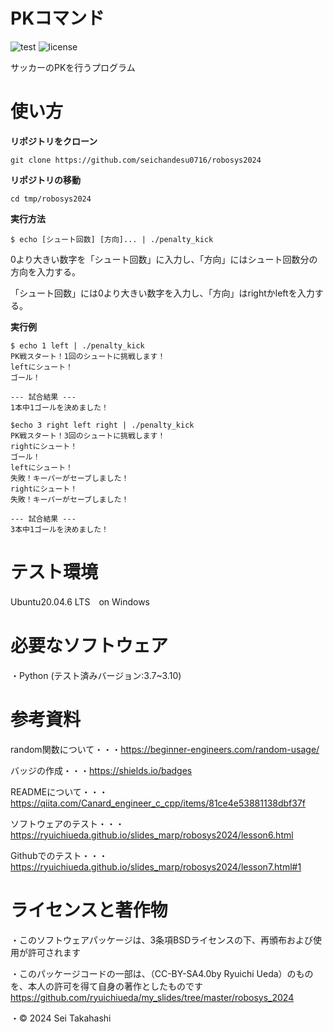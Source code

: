 # PKコマンド
![test](https://github.com/seichandesu0716/robosys2024/actions/workflows/test.yml/badge.svg)
![license](https://img.shields.io/badge/license-BSD--3--Clause-green?style=flat)

サッカーのPKを行うプログラム

# 使い方
**リポジトリをクローン**
~~~
git clone https://github.com/seichandesu0716/robosys2024
~~~
**リポジトリの移動**
~~~
cd tmp/robosys2024
~~~
**実行方法**
~~~
$ echo [シュート回数] [方向]... | ./penalty_kick
~~~
0より大きい数字を「シュート回数」に入力し、「方向」にはシュート回数分の方向を入力する。

「シュート回数」には0より大きい数字を入力し、「方向」はrightかleftを入力する。

**実行例**
~~~
$ echo 1 left | ./penalty_kick
PK戦スタート！1回のシュートに挑戦します！
leftにシュート！
ゴール！

--- 試合結果 ---
1本中1ゴールを決めました！
~~~
~~~
$echo 3 right left right | ./penalty_kick
PK戦スタート！3回のシュートに挑戦します！
rightにシュート！
ゴール！
leftにシュート！
失敗！キーパーがセーブしました！
rightにシュート！
失敗！キーパーがセーブしました！

--- 試合結果 ---
3本中1ゴールを決めました！
~~~

# テスト環境
Ubuntu20.04.6 LTS　on Windows
# 必要なソフトウェア
・Python
 (テスト済みバージョン:3.7~3.10)

# 参考資料
random関数について・・・https://beginner-engineers.com/random-usage/ 

バッジの作成・・・https://shields.io/badges

READMEについて・・・https://qiita.com/Canard_engineer_c_cpp/items/81ce4e53881138dbf37f

ソフトウェアのテスト・・・https://ryuichiueda.github.io/slides_marp/robosys2024/lesson6.html

Githubでのテスト・・・https://ryuichiueda.github.io/slides_marp/robosys2024/lesson7.html#1
# ライセンスと著作物
・このソフトウェアパッケージは、3条項BSDライセンスの下、再頒布および使用が許可されます

・このパッケージコードの一部は、（CC-BY-SA4.0by Ryuichi Ueda）のものを、本人の許可を得て自身の著作としたものです
　https://github.com/ryuichiueda/my_slides/tree/master/robosys_2024

・© 2024 Sei Takahashi
